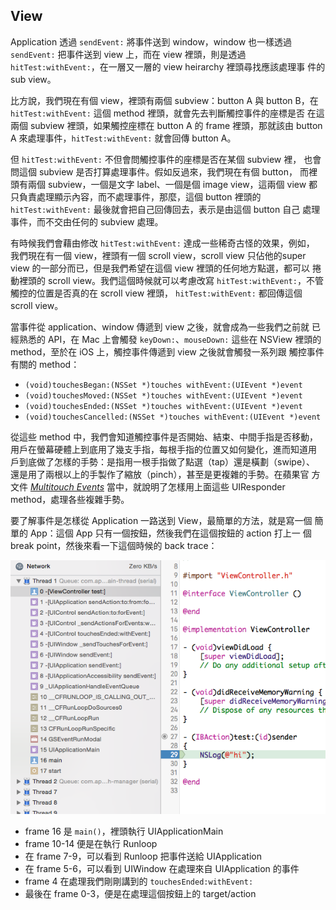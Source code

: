 View
----

Application 透過 `sendEvent:` 將事件送到 window，window 也一樣透過
`sendEvent:` 把事件送到 view 上，而在 view 裡頭，則是透過
`hitTest:withEvent:`，在一層又一層的 view heirarchy 裡頭尋找應該處理事
件的 sub view。

比方說，我們現在有個 view，裡頭有兩個 subview：button A 與 button B，在
`hitTest:withEvent:` 這個 method 裡頭，就會先去判斷觸控事件的座標是否
在這兩個 subview 裡頭，如果觸控座標在 button A 的 frame 裡頭，那就該由
button A 來處理事件，`hitTest:withEvent:` 就會回傳 button A。

但 `hitTest:withEvent:` 不但會問觸控事件的座標是否在某個 subview 裡，
也會問這個 subview 是否打算處理事件。假如反過來，我們現在有個 button，
而裡頭有兩個 subview，一個是文字 label、一個是個 image view，這兩個
view 都只負責處理顯示內容，而不處理事件，那麼，這個 button 裡頭的
`hitTest:withEvent:` 最後就會把自己回傳回去，表示是由這個 button 自己
處理事件，而不交由任何的 subview 處理。

有時候我們會藉由修改 `hitTest:withEvent:` 達成一些稀奇古怪的效果，例如，
我們現在有一個 view，裡頭有一個 scroll view，scroll view 只佔他的super
view 的一部分而已，但是我們希望在這個 view 裡頭的任何地方點選，都可以
捲動裡頭的 scroll view。我們這個時候就可以考慮改寫
`hitTest:withEvent:`，不管觸控的位置是否真的在 scroll view 裡頭，
`hitTest:withEvent:` 都回傳這個 scroll view。

當事件從 application、window 傳遞到 view 之後，就會成為一些我們之前就
已經熟悉的 API，在 Mac 上會觸發 `keyDown:`、`mouseDown:` 這些在 NSView
裡頭的 method，至於在 iOS 上，觸控事件傳遞到 view 之後就會觸發一系列跟
觸控事件有關的 method：

- `(void)touchesBegan:(NSSet *)touches withEvent:(UIEvent *)event`
- `(void)touchesMoved:(NSSet *)touches withEvent:(UIEvent *)event`
- `(void)touchesEnded:(NSSet *)touches withEvent:(UIEvent *)event`
- `(void)touchesCancelled:(NSSet *)touches withEvent:(UIEvent *)event`

從這些 method 中，我們會知道觸控事件是否開始、結束、中間手指是否移動，
用戶在螢幕硬體上到底用了幾支手指，每根手指的位置又如何變化，進而知道用
戶到底做了怎樣的手勢：是指用一根手指做了點選（tap）還是橫劃（swipe）、
還是用了兩根以上的手製作了縮放（pinch），甚至是更複雜的手勢。在蘋果官
方文件
*[Multitouch Events](https://developer.apple.com/library/ios/documentation/EventHandling/Conceptual/EventHandlingiPhoneOS/multitouch_background/multitouch_background.html#//apple_ref/doc/uid/TP40009541-CH5-SW9)*
當中，就說明了怎樣用上面這些 UIResponder method，處理各些複雜手勢。

要了解事件是怎樣從 Application 一路送到 View，最簡單的方法，就是寫一個
簡單的 App：這個 App 只有一個按鈕，然後我們在這個按鈕的 action 打上一
個 break point，然後來看一下這個時候的 back trace：

![xcode](xcode.png)

- frame 16 是 `main()`，裡頭執行 UIApplicationMain
- frame 10-14 便是在執行 Runloop
- 在 frame 7-9，可以看到 Runloop 把事件送給 UIApplication
- 在 frame 5-6，可以看到 UIWindow 在處理來自 UIApplication 的事件
- frame 4 在處理我們剛剛講到的 `touchesEnded:withEvent:`
- 最後在 frame 0-3，便是在處理這個按鈕上的 target/action
